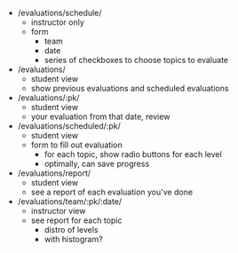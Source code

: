 * /evaluations/schedule/
  * instructor only
  * form
    * team
    * date
    * series of checkboxes to choose topics to evaluate
* /evaluations/
  * student view
  * show previous evaluations and scheduled evaluations
* /evaluations/:pk/
  * student view
  * your evaluation from that date, review
* /evaluations/scheduled/:pk/
  * student view
  * form to fill out evaluation
    * for each topic, show radio buttons for each level
    * optimally, can save progress
* /evaluations/report/
  * student view
  * see a report of each evaluation you've done
* /evaluations/team/:pk/:date/
  * instructor view
  * see report for each topic 
    * distro of levels
    * with histogram?
